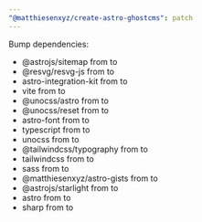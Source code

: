 ```yaml
---
"@matthiesenxyz/create-astro-ghostcms": patch
---
```


Bump dependencies:

- @astrojs/sitemap from to
- @resvg/resvg-js from to
- astro-integration-kit from to
- vite from to
- @unocss/astro from to
- @unocss/reset from to
- astro-font from to
- typescript from to
- unocss from to
- @tailwindcss/typography from to
- tailwindcss from to
- sass from to
- @matthiesenxyz/astro-gists from to
- @astrojs/starlight from to
- astro from to
- sharp from to
